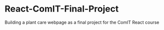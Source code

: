 # React-ComIT-Final-Project
 Building a plant care webpage as a final project for the ComIT React course

